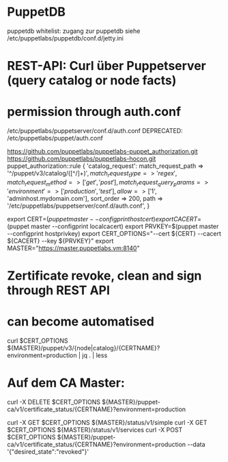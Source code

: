 # PuppetDB
puppetdb whitelist: zugang zur puppetdb
siehe /etc/puppetlabs/puppetdb/conf.d/jetty.ini

# REST-API: Curl über Puppetserver (query catalog or node facts)
# permission through auth.conf
/etc/puppetlabs/puppetserver/conf.d/auth.conf
DEPRECATED: /etc/puppetlabs/puppet/auth.conf

https://github.com/puppetlabs/puppetlabs-puppet_authorization.git
https://github.com/puppetlabs/puppetlabs-hocon.git
puppet_authorization::rule { 'catalog_request':
  match_request_path         => '^/puppet/v3/catalog/([^/]+)$',
  match_request_type         => 'regex',
  match_request_method       => ['get','post'],
  match_request_query_params => {'environment' => [ 'production', 'test' ]},
  allow                      => ['$1', 'adminhost.mydomain.com'],
  sort_order                 => 200,
  path                       => '/etc/puppetlabs/puppetserver/conf.d/auth.conf',
}

export CERT=$(puppet master --configprint hostcert)
export CACERT=$(puppet master --configprint localcacert)
export PRVKEY=$(puppet master --configprint hostprivkey)
export CERT_OPTIONS="--cert ${CERT} --cacert ${CACERT} --key ${PRVKEY}"
export MASTER="https://master.puppetlabs.vm:8140"

# Zertificate revoke, clean and sign through REST API
# can become automatised
curl $CERT_OPTIONS ${MASTER}/puppet/v3/{node|catalog}/{CERTNAME}?environment=production | jq . | less
# Auf dem CA Master:
curl -X DELETE $CERT_OPTIONS ${MASTER}/puppet-ca/v1/certificate_status/{CERTNAME}?environment=production

curl -X GET $CERT_OPTIONS ${MASTER}/status/v1/simple
curl -X GET $CERT_OPTIONS ${MASTER}/status/v1/services
curl -X POST $CERT_OPTIONS ${MASTER}/puppet-ca/v1/certificate_status/{CERTNAME}?environment=production --data '{"desired_state":"revoked"}'

